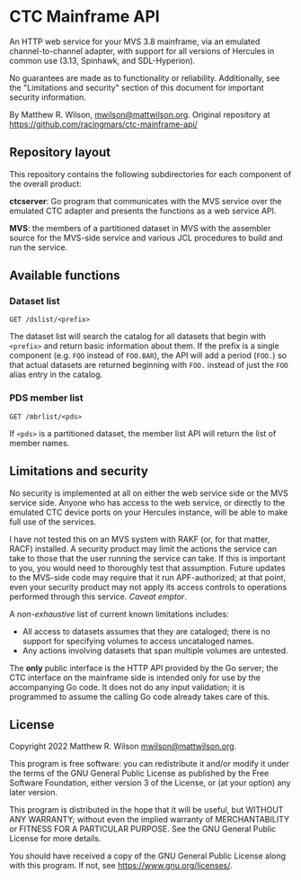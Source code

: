 # CTC Mainframe API

An HTTP web service for your MVS 3.8 mainframe, via an emulated
channel-to-channel adapter, with support for all versions of Hercules in
common use (3.13, Spinhawk, and SDL-Hyperion).

No guarantees are made as to functionality or reliability. Additionally, see
the "Limitations and security" section of this document for important security
information.

By Matthew R. Wilson, <mwilson@mattwilson.org>. Original repository at
<https://github.com/racingmars/ctc-mainframe-api/>

## Repository layout

This repository contains the following subdirectories for each component of
the overall product:

**ctcserver**: Go program that communicates with the MVS service over the
emulated CTC adapter and presents the functions as a web service API.

**MVS**: the members of a partitioned dataset in MVS with the assembler source
for the MVS-side service and various JCL procedures to build and run the
service.

## Available functions

### Dataset list

`GET /dslist/<prefix>`

The dataset list will search the catalog for all datasets that begin with
`<prefix>` and return basic information about them. If the prefix is a single
component (e.g. `FOO` instead of `FOO.BAR`), the API will add a period
(`FOO.`) so that actual datasets are returned beginning with `FOO.` instead of
just the `FOO` alias entry in the catalog.

### PDS member list

`GET /mbrlist/<pds>`

If `<pds>` is a partitioned dataset, the member list API will return the list
of member names.

## Limitations and security

No security is implemented at all on either the web service side or the MVS
service side. Anyone who has access to the web service, or directly to the
emulated CTC device ports on your Hercules instance, will be able to make full
use of the services.

I have not tested this on an MVS system with RAKF (or, for that matter, RACF)
installed. A security product may limit the actions the service can take to
those that the user running the service can take. If this is important to you,
you would need to thoroughly test that assumption. Future updates to the
MVS-side code may require that it run APF-authorized; at that point, even your
security product may not apply its access controls to operations performed
through this service. _Caveat emptor_.

A _non-exhaustive_ list of current known limitations includes:

 - All access to datasets assumes that they are cataloged; there is no support
   for specifying volumes to access uncataloged names.
 - Any actions involving datasets that span multiple volumes are untested.

The **only** public interface is the HTTP API provided by the Go server; the
CTC interface on the mainframe side is intended only for use by the
accompanying Go code. It does not do any input validation; it is programmed to
assume the calling Go code already takes care of this.

## License

Copyright 2022 Matthew R. Wilson <mwilson@mattwilson.org>.

This program is free software: you can redistribute it and/or modify it under
the terms of the GNU General Public License as published by the Free Software
Foundation, either version 3 of the License, or (at your option) any later
version.

This program is distributed in the hope that it will be useful, but WITHOUT
ANY WARRANTY; without even the implied warranty of MERCHANTABILITY or FITNESS
FOR A PARTICULAR PURPOSE. See the GNU General Public License for more details.

You should have received a copy of the GNU General Public License along with
this program. If not, see <https://www.gnu.org/licenses/>.
